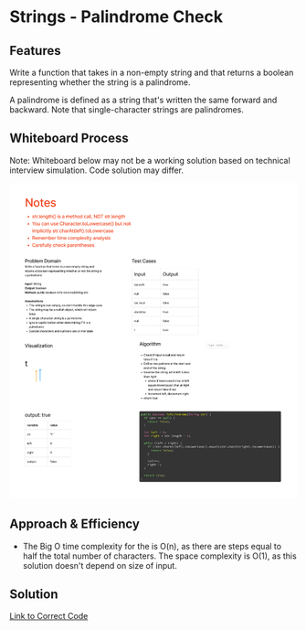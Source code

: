 # Strings - Palindrome Check

## Features

Write a function that takes in a non-empty string and that returns a boolean representing whether the string is a palindrome.

A palindrome is defined as a string that's written the same forward and backward. Note that single-character strings are palindromes.

## Whiteboard Process

Note: Whiteboard below may not be a working solution based on technical interview simulation. Code solution may differ.

![Whiteboard Image](../images/strings-palindrome-check.png)

## Approach & Efficiency

- The Big O time complexity for the is O(n), as there are steps equal to half the total number of characters. The space complexity is O(1), as this solution doesn't depend on size of input.

## Solution

[Link to Correct Code](../../src/main/java/strings/PalindromeCheck.java)



